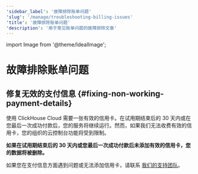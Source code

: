```yaml
---
'sidebar_label': '故障排除账单问题'
'slug': '/manage/troubleshooting-billing-issues'
'title': '故障排除账单问题'
'description': '用于常见账单问题的故障排除文章'
---
```


import Image from '@theme/IdealImage';

# 故障排除账单问题

## 修复无效的支付信息 {#fixing-non-working-payment-details}

使用 ClickHouse Cloud 需要一张有效的信用卡。在试用期结束后的 30 天内或在您最后一次成功付款后，您的服务将继续运行。然而，如果我们无法收费有效的信用卡，您的组织的云控制台功能将受到限制。

**如果在试用期结束后的 30 天内或您最后一次成功付款后未添加有效的信用卡，您的数据将被删除。**

如果您在支付信息方面遇到问题或无法添加信用卡，请联系 [我们的支持团队](https://clickhouse.com/support/program)。

<br />

